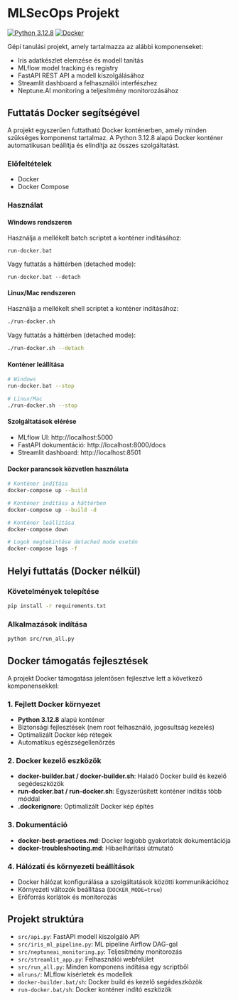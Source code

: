 # MLSecOps Projekt 

[![Python 3.12.8](https://img.shields.io/badge/python-3.12.8-blue.svg)](https://www.python.org/downloads/release/python-3128/)
[![Docker](https://img.shields.io/badge/docker-supported-brightgreen.svg)](https://www.docker.com/)

Gépi tanulási projekt, amely tartalmazza az alábbi komponenseket:
- Iris adatkészlet elemzése és modell tanítás
- MLflow model tracking és registry
- FastAPI REST API a modell kiszolgálásához
- Streamlit dashboard a felhasználói interfészhez
- Neptune.AI monitoring a teljesítmény monitorozásához

## Futtatás Docker segítségével

A projekt egyszerűen futtatható Docker konténerben, amely minden szükséges komponenst tartalmaz.
A Python 3.12.8 alapú Docker konténer automatikusan beállítja és elindítja az összes szolgáltatást.

### Előfeltételek
- Docker
- Docker Compose

### Használat

#### Windows rendszeren

Használja a mellékelt batch scriptet a konténer indításához:

```
run-docker.bat
```

Vagy futtatás a háttérben (detached mode):

```
run-docker.bat --detach
```

#### Linux/Mac rendszeren

Használja a mellékelt shell scriptet a konténer indításához:

```bash
./run-docker.sh
```

Vagy futtatás a háttérben (detached mode):

```bash
./run-docker.sh --detach
```

#### Konténer leállítása

```bash
# Windows
run-docker.bat --stop

# Linux/Mac
./run-docker.sh --stop
```

#### Szolgáltatások elérése
- MLflow UI: http://localhost:5000
- FastAPI dokumentáció: http://localhost:8000/docs
- Streamlit dashboard: http://localhost:8501

#### Docker parancsok közvetlen használata
```bash
# Konténer indítása
docker-compose up --build

# Konténer indítása a háttérben
docker-compose up --build -d

# Konténer leállítása
docker-compose down

# Logok megtekintése detached mode esetén
docker-compose logs -f
```

## Helyi futtatás (Docker nélkül)

### Követelmények telepítése
```bash
pip install -r requirements.txt
```

### Alkalmazások indítása
```bash
python src/run_all.py
```

## Docker támogatás fejlesztések

A projekt Docker támogatása jelentősen fejlesztve lett a következő komponensekkel:

### 1. Fejlett Docker környezet
- **Python 3.12.8** alapú konténer
- Biztonsági fejlesztések (nem root felhasználó, jogosultság kezelés)
- Optimalizált Docker kép rétegek
- Automatikus egészségellenőrzés

### 2. Docker kezelő eszközök
- **docker-builder.bat / docker-builder.sh**: Haladó Docker build és kezelő segédeszközök
- **run-docker.bat / run-docker.sh**: Egyszerűsített konténer indítás több móddal
- **.dockerignore**: Optimalizált Docker kép építés

### 3. Dokumentáció
- **docker-best-practices.md**: Docker legjobb gyakorlatok dokumentációja
- **docker-troubleshooting.md**: Hibaelhárítási útmutató

### 4. Hálózati és környezeti beállítások
- Docker hálózat konfigurálása a szolgáltatások közötti kommunikációhoz
- Környezeti változók beállítása (`DOCKER_MODE=true`)
- Erőforrás korlátok és monitorozás

## Projekt struktúra

- `src/api.py`: FastAPI modell kiszolgáló API
- `src/iris_ml_pipeline.py`: ML pipeline Airflow DAG-gal
- `src/neptuneai_monitoring.py`: Teljesítmény monitorozás
- `src/streamlit_app.py`: Felhasználói webfelület
- `src/run_all.py`: Minden komponens indítása egy scriptből
- `mlruns/`: MLflow kísérletek és modellek
- `docker-builder.bat/sh`: Docker build és kezelő segédeszközök
- `run-docker.bat/sh`: Docker konténer indító eszközök

